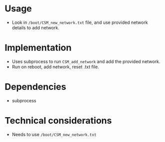 # Usage
- Look in `/boot/CSM_new_network.txt` file, and use provided network details to add network.


# Implementation
- Uses subprocess to run `CSM_add_network` and add the provided network.
- Run on reboot, add network, reset .txt file.

# Dependencies
- subprocess

# Technical considerations
- Needs to use `/boot/CSM_new_network.txt`
